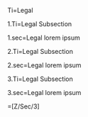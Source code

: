 Ti=Legal

1.Ti=Legal Subsection

1.sec=Legal lorem ipsum

2.Ti=Legal Subsection

2.sec=Legal lorem ipsum

3.Ti=Legal Subsection

3.sec=Legal lorem ipsum

=[Z/Sec/3]